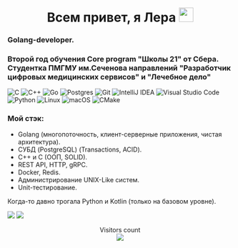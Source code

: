<h1 align="center">Всем привет, я Лера 
<img src="https://github.com/blackcater/blackcater/raw/main/images/Hi.gif" height="32"/></h1>  

<!--
**LeraFrans/LeraFrans** is a ✨ _special_ ✨ repository because its `README.md` (this file) appears on your GitHub profile.

Here are some ideas to get you started:

- 🔭 I’m currently working on ...
- 🌱 I’m currently learning ...
- 👯 I’m looking to collaborate on ...
- 🤔 I’m looking for help with ...
- 💬 Ask me about ...
- 📫 How to reach me: ...
- 😄 Pronouns: ...
- ⚡ Fun fact: ...
-->


### Golang-developer. 
### Второй год обучения Core program "Школы 21" от Сбера. Студентка ПМГМУ им.Сеченова направлений "Разработчик цифровых медицинских сервисов" и "Лечебное дело"

![C](https://img.shields.io/badge/c-%2300599C.svg?style=for-the-badge&logo=c&logoColor=white)
![C++](https://img.shields.io/badge/c++-%2300599C.svg?style=for-the-badge&logo=c%2B%2B&logoColor=white)
![Go](https://img.shields.io/badge/go-%2300ADD8.svg?style=for-the-badge&logo=go&logoColor=white)
![Postgres](https://img.shields.io/badge/postgres-%23316192.svg?style=for-the-badge&logo=postgresql&logoColor=white)
![Git](https://img.shields.io/badge/git-%23F05033.svg?style=for-the-badge&logo=git&logoColor=white)
![IntelliJ IDEA](https://img.shields.io/badge/IntelliJIDEA-000000.svg?style=for-the-badge&logo=intellij-idea&logoColor=white)
![Visual Studio Code](https://img.shields.io/badge/Visual%20Studio%20Code-0078d7.svg?style=for-the-badge&logo=visual-studio-code&logoColor=white)
![Python](https://img.shields.io/badge/python-3670A0?style=for-the-badge&logo=python&logoColor=ffdd54)
![Linux](https://img.shields.io/badge/Linux-FCC624?style=for-the-badge&logo=linux&logoColor=black)
![macOS](https://img.shields.io/badge/mac%20os-000000?style=for-the-badge&logo=macos&logoColor=F0F0F0)
![CMake](https://img.shields.io/badge/CMake-%23008FBA.svg?style=for-the-badge&logo=cmake&logoColor=white)


### Мой стэк:
- Golang (многопоточность, клиент-серверные приложения, чистая архитектура).
- СУБД (PostgreSQL) (Transactions, ACID).
- C++ и C (OOП, SOLID).
- REST API, HTTP, gRPC.
- Docker, Redis.
- Администрирование UNIX-Like систем.
- Unit-тестирование.

Когда-то давно трогала Python и Kotlin (только на базовом уровне).


![](https://github-profile-summary-cards.vercel.app/api/cards/most-commit-language?username=LeraFrans&theme=solarized_dark)
![](https://github-profile-summary-cards.vercel.app/api/cards/repos-per-language?username=LeraFrans&theme=solarized_dark)


<p align="center"> 
  Visitors count<br>
  <img src="https://profile-counter.glitch.me/LeraFrans/count.svg" />
</p>

